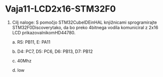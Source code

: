 # Vaja11-LCD2x16-STM32F0

1. Cilj naloge: S pomočjo STM32CubeIDEinHAL knjižnicami sprogramirajte STM32F0Discoverytako, da bo preko 4bitnega vodila komuniciral z 2x16 LCD prikazovalnikomHD44780.

      a. RS: PB11, E: PA11
      
      b. D4: PC7, D5: PC6, D6: PB13, D7: PB12
      
      c. 40Mhz
      
      d. low
